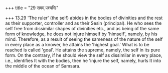 +++
title = "29 समम् पश्यन्हि"

+++
13.29 'The ruler' (the self) abides in the bodies of divinities and the
rest as their supporter, controller and as their Sesin (principal). He
who sees the self free from dissimilar shapes of divinities etc., and as
being of the same form of knowledge, he does not injure himself by
'himself', namely, by his mind. Therefore, as a result of seeing the
sameness of the nature of the self in every place as a knower, he
attains the 'highest goal.' What is to be reached is called 'goal'. He
attains the supreme, namely, the self in its pure form. On the contrary,
if he should view the self as dissimilar in every place, i.e.,
identifies It with the bodies, then he 'injure the self, namely, hurls
It into the middle of the ocean of Samsara.
